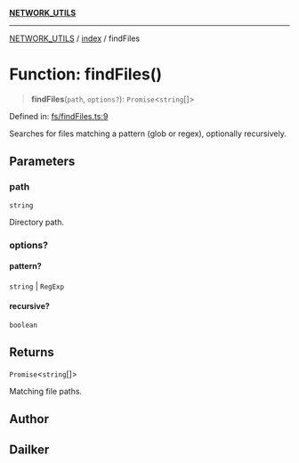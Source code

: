 [**NETWORK_UTILS**](../../README.md)

***

[NETWORK_UTILS](../../README.md) / [index](../README.md) / findFiles

# Function: findFiles()

> **findFiles**(`path`, `options?`): `Promise`\<`string`[]\>

Defined in: [fs/findFiles.ts:9](https://github.com/dailker/everyutil/blob/7c30ec40bbb398255a9be572db0a537e8bcb9c11/src/fs/findFiles.ts#L9)

Searches for files matching a pattern (glob or regex), optionally recursively.

## Parameters

### path

`string`

Directory path.

### options?

#### pattern?

`string` \| `RegExp`

#### recursive?

`boolean`

## Returns

`Promise`\<`string`[]\>

Matching file paths.

## Author

## Dailker

